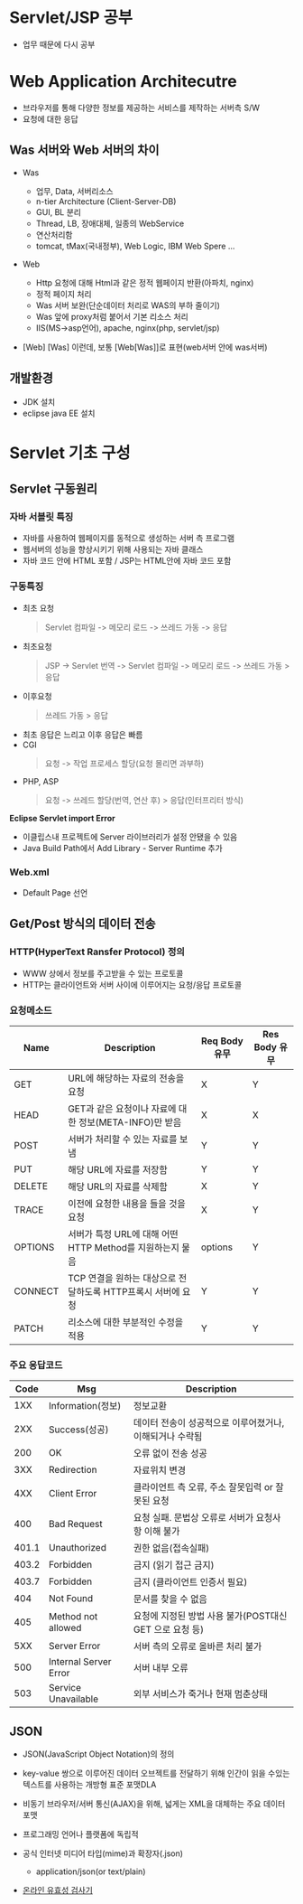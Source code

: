 # Servlet/JSP 공부
 - 업무 때문에 다시 공부

# Web Application Architecutre
 - 브라우저를 통해 다양한 정보를 제공하는 서비스를 제작하는 서버측 S/W
 - 요청에 대한 응답

## Was 서버와 Web 서버의 차이
  - Was 
	- 업무, Data, 서버리소스
	- n-tier Architecture (Client-Server-DB)
	- GUI, BL 분리
	- Thread, LB, 장애대체, 일종의 WebService
	- 연산처리함
	- tomcat, tMax(국내정부), Web Logic, IBM Web Spere ...
  - Web 
	- Http 요청에 대해 Html과 같은 정적 웹페이지 반환(아파치, nginx)
	- 정적 페이지 처리
	- Was 서버 보완(단순데이터 처리로 WAS의 부하 줄이기)
	- Was 앞에 proxy처럼 붙어서 기본 리소스 처리
	- IIS(MS->asp언어), apache, nginx(php, servlet/jsp)

 - [Web] [Was] 이런데, 보통 [Web[Was]]로 표현(web서버 안에 was서버)

## 개발환경
 - JDK 설치
 - eclipse java EE 설치
 
# Servlet 기초 구성

## Servlet 구동원리

### 자바 서블릿 특징
 - 자바를 사용하여 웹페이지를 동적으로 생성하는 서버 측 프로그램
 - 웹서버의 성능을 향상시키기 위해 사용되는 자바 클래스 
 - 자바 코드 안에 HTML 포함 / JSP는 HTML안에 자바 코드 포함

### 구동특징
 - 최초 요청 
    > Servlet 컴파일 -> 메모리 로드 -> 쓰레드 가동 -> 응답
 - 최초요청 
    > JSP -> Servlet 번역 -> Servlet 컴파일 -> 메모리 로드 -> 쓰레드 가동 > 응답
 - 이후요청
    > 쓰레드 가동 > 응답
 - 최초 응답은 느리고 이후 응답은 빠름
 - CGI 
    > 요청 -> 작업 프로세스 할당(요청 몰리면 과부하)
 - PHP, ASP
    > 요청 -> 쓰레드 할당(번역, 연산 후) > 응답(인터프리터 방식)

**Eclipse Servlet import Error**
 - 이클립스내 프로젝트에 Server 라이브러리가 설정 안됐을 수 있음
 - Java Build Path에서 Add Library - Server Runtime 추가

### Web.xml
 - Default Page 선언

## Get/Post 방식의 데이터 전송

### HTTP(HyperText Ransfer Protocol) 정의
  - WWW 상에서 정보를 주고받을 수 있는 프로토콜
  - HTTP는 클라이언트와 서버 사이에 이루어지는 요청/응답 프로토콜

### 요청메소드
  |Name|Description|Req Body 유무|Res Body 유무|
  |---|---|---|---|
  |GET|URL에 해당하는 자료의 전송을 요청|X|Y|
  |HEAD|GET과 같은 요청이나 자료에 대한 정보(META-INFO)만 받음|X|X|
  |POST|서버가 처리할 수 있는 자료를 보냄|Y|Y|
  |PUT|해당 URL에 자료를 저장함|Y|Y|
  |DELETE|해당 URL의 자료를 삭제함|X|Y|
  |TRACE|이전에 요청한 내용을 들을 것을 요청|X|Y|
  |OPTIONS|서버가 특정 URL에 대해 어떤 HTTP Method를 지원하는지 물음|options|Y|
  |CONNECT|TCP 연결을 원하는 대상으로 전달하도록 HTTP프록시 서버에 요청|Y|Y|
  |PATCH|리소스에 대한 부분적인 수정을 적용|Y|Y|

### 주요 응답코드
 |Code|Msg|Description|
 |--|--|--|
 |1XX|Information(정보)|정보교환|
 |2XX|Success(성공)|데이터 전송이 성공적으로 이루어졌거나, 이해되거나 수락됨|
 |200|OK|오류 없이 전송 성공|
 |3XX|Redirection|자료위치 변경|
 |4XX|Client Error|클라이언트 측 오류, 주소 잘못입력 or 잘못된 요청|
 |400|Bad Request|요청 실패. 문법상 오류로 서버가 요청사항 이해 불가|
 |401.1|Unauthorized|권한 없음(접속실패)|
 |403.2|Forbidden|금지 (읽기 접근 금지)|
 |403.7|Forbidden|금지 (클라이언트 인증서 필요)|
 |404|Not Found|문서를 찾을 수 없음|
 |405|Method not allowed|요청에 지정된 방법 사용 불가(POST대신 GET 으로 요청 등)|
 |5XX|Server Error|서버 측의 오류로 올바른 처리 불가|
 |500|Internal Server Error|서버 내부 오류|
 |503|Service Unavailable|외부 서비스가 죽거나 현재 멈춘상태|

## JSON 
 - JSON(JavaScript Object Notation)의 정의
 - key-value 쌍으로 이루어진 데이터 오브젝트를 전달하기 위해 인간이 읽을 수있는 텍스트를 사용하는 개방형 표준 포맷DLA
 - 비동기 브라우저/서버 통신(AJAX)을 위해, 넓게는 XML을 대체하는 주요 데이터 포맷
 - 프로그래밍 언어나 플랫폼에 독립적
 - 공식 인터넷 미디어 타입(mime)과 확장자(.json)
   - application/json(or text/plain)
  
 - [온라인 유효성 검사기](json.parser.online.fr)